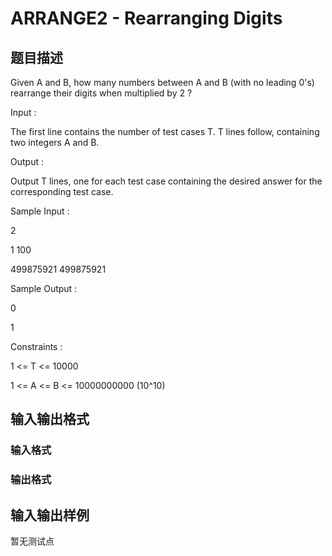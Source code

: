 # ARRANGE2 - Rearranging Digits

## 题目描述

Given A and B, how many numbers between A and B (with no leading 0's) rearrange their digits when multiplied by 2 ?

Input :

The first line contains the number of test cases T. T lines follow, containing two integers A and B.

Output :

Output T lines, one for each test case containing the desired answer for the corresponding test case.

Sample Input :

2

1 100

499875921 499875921

Sample Output :

0

1

Constraints :

1 <= T <= 10000

1 <= A <= B <= 10000000000 (10^10)

## 输入输出格式

### 输入格式

### 输出格式

## 输入输出样例

暂无测试点

